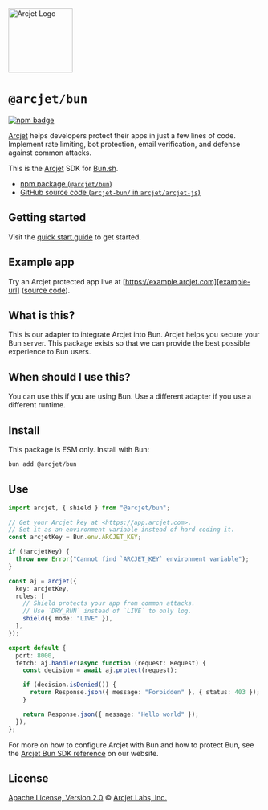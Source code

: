<a href="https://arcjet.com" target="_arcjet-home">
  <picture>
    <source media="(prefers-color-scheme: dark)" srcset="https://arcjet.com/logo/arcjet-dark-lockup-voyage-horizontal.svg">
    <img src="https://arcjet.com/logo/arcjet-light-lockup-voyage-horizontal.svg" alt="Arcjet Logo" height="128" width="auto">
  </picture>
</a>

# `@arcjet/bun`

<p>
  <a href="https://www.npmjs.com/package/@arcjet/bun">
    <picture>
      <source media="(prefers-color-scheme: dark)" srcset="https://img.shields.io/npm/v/%40arcjet%2Fbun?style=flat-square&label=%E2%9C%A6Aj&labelColor=000000&color=5C5866">
      <img alt="npm badge" src="https://img.shields.io/npm/v/%40arcjet%2Fbun?style=flat-square&label=%E2%9C%A6Aj&labelColor=ECE6F0&color=ECE6F0">
    </picture>
  </a>
</p>

[Arcjet][arcjet] helps developers protect their apps in just a few lines of
code. Implement rate limiting, bot protection, email verification, and defense
against common attacks.

This is the [Arcjet][arcjet] SDK for [Bun.sh][bun-sh].

- [npm package (`@arcjet/bun`)](https://www.npmjs.com/package/@arcjet/bun)
- [GitHub source code (`arcjet-bun/` in `arcjet/arcjet-js`)](https://github.com/arcjet/arcjet-js/tree/main/arcjet-bun)

## Getting started

Visit the [quick start guide][quick-start] to get started.

## Example app

Try an Arcjet protected app live at [https://example.arcjet.com][example-url]
([source code][example-source]).

## What is this?

This is our adapter to integrate Arcjet into Bun.
Arcjet helps you secure your Bun server.
This package exists so that we can provide the best possible experience to
Bun users.

## When should I use this?

You can use this if you are using Bun.
Use a different adapter if you use a different runtime.

<!-- TODO(@wooorm-arcjet): link `adapters` above when the main repo is up to date. -->

## Install

This package is ESM only.
Install with Bun:

```sh
bun add @arcjet/bun
```

## Use

```ts
import arcjet, { shield } from "@arcjet/bun";

// Get your Arcjet key at <https://app.arcjet.com>.
// Set it as an environment variable instead of hard coding it.
const arcjetKey = Bun.env.ARCJET_KEY;

if (!arcjetKey) {
  throw new Error("Cannot find `ARCJET_KEY` environment variable");
}

const aj = arcjet({
  key: arcjetKey,
  rules: [
    // Shield protects your app from common attacks.
    // Use `DRY_RUN` instead of `LIVE` to only log.
    shield({ mode: "LIVE" }),
  ],
});

export default {
  port: 8000,
  fetch: aj.handler(async function (request: Request) {
    const decision = await aj.protect(request);

    if (decision.isDenied()) {
      return Response.json({ message: "Forbidden" }, { status: 403 });
    }

    return Response.json({ message: "Hello world" });
  }),
};
```

For more on how to configure Arcjet with Bun and how to protect Bun,
see the [Arcjet Bun SDK reference][arcjet-reference-bun] on our website.

## License

[Apache License, Version 2.0][apache-license] © [Arcjet Labs, Inc.][arcjet]

[arcjet-reference-bun]: https://docs.arcjet.com/reference/bun
[arcjet]: https://arcjet.com
[bun-sh]: https://bun.sh/
[example-url]: https://example.arcjet.com
[quick-start]: https://docs.arcjet.com/get-started/bun
[example-source]: https://github.com/arcjet/arcjet-js-example
[apache-license]: http://www.apache.org/licenses/LICENSE-2.0
